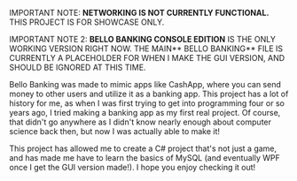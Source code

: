 IMPORTANT NOTE: **NETWORKING IS NOT CURRENTLY FUNCTIONAL.** THIS PROJECT IS FOR SHOWCASE ONLY.

IMPORTANT NOTE 2: **BELLO BANKING CONSOLE EDITION** IS THE ONLY WORKING VERSION RIGHT NOW. THE MAIN** BELLO BANKING** FILE IS CURRENTLY A PLACEHOLDER FOR WHEN I MAKE THE GUI VERSION, AND SHOULD BE IGNORED AT THIS TIME.

Bello Banking was made to mimic apps like CashApp, where you can send money to other users and utilize it as a banking app. This project has a lot of history for me, as when I was first trying to get into programming four or so years ago, I tried making a banking app as my first real project. Of course, that didn't go anywhere as I didn't know nearly enough about computer science back then, but now I was actually able to make it!

This project has allowed me to create a C# project that's not just a game, and has made me have to learn the basics of MySQL (and eventually WPF once I get the GUI version made!). I hope you enjoy checking it out!
